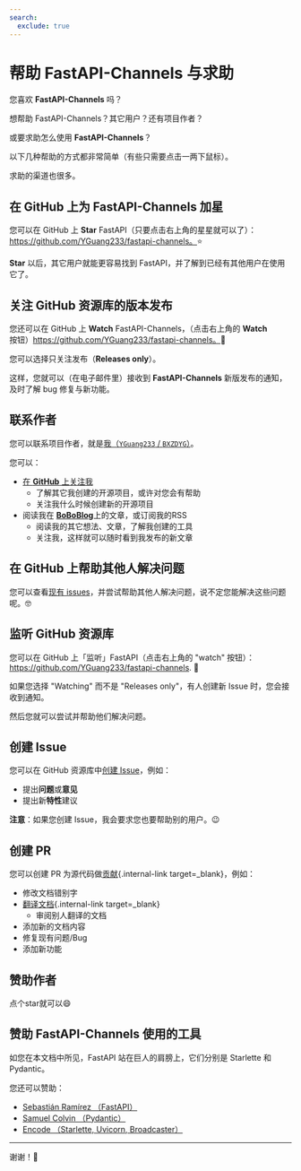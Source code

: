 ```yaml
---
search:
  exclude: true
---
```


# 帮助 FastAPI-Channels 与求助

您喜欢 **FastAPI-Channels** 吗？

想帮助 FastAPI-Channels？其它用户？还有项目作者？

或要求助怎么使用 **FastAPI-Channels**？

以下几种帮助的方式都非常简单（有些只需要点击一两下鼠标）。

求助的渠道也很多。

## 在 GitHub 上为 **FastAPI-Channels** 加星

您可以在 GitHub 上 **Star** FastAPI（只要点击右上角的星星就可以了）： <a href="https://github.com/YGuang233/fastapi-channels" class="external-link" target="_blank">https://github.com/YGuang233/fastapi-channels。</a>⭐️

**Star** 以后，其它用户就能更容易找到 FastAPI，并了解到已经有其他用户在使用它了。

## 关注 GitHub 资源库的版本发布

您还可以在 GitHub 上 **Watch** FastAPI-Channels，（点击右上角的 **Watch** 按钮）<a href="https://github.com/YGuang233/fastapi-channels" class="external-link" target="_blank">https://github.com/YGuang233/fastapi-channels。</a>👀

您可以选择只关注发布（**Releases only**）。

这样，您就可以（在电子邮件里）接收到 **FastAPI-Channels** 新版发布的通知，及时了解 bug 修复与新功能。

## 联系作者

您可以联系项目作者，就是<a href="https://blog.bxzdyg.cn" class="external-link" target="_blank">我（`YGuang233` / `BXZDYG`）</a>。

您可以：

* <a href="https://github.com/YGuang233" class="external-link" target="_blank">在 **GitHub** 上关注我</a>
    * 了解其它我创建的开源项目，或许对您会有帮助
    * 关注我什么时候创建新的开源项目
* 阅读我在 <a href="https://blog.bxzdyg.cn" class="external-link" target="_blank">**BoBoBlog**</a>上的文章，或订阅我的RSS
    * 阅读我的其它想法、文章，了解我创建的工具
    * 关注我，这样就可以随时看到我发布的新文章

## 在 GitHub 上帮助其他人解决问题

您可以查看<a href="https://github.com/YGuang233/fastapi-channels/issues" class="external-link" target="_blank">现有 issues</a>，并尝试帮助其他人解决问题，说不定您能解决这些问题呢。🤓

[//]: # (如果帮助很多人解决了问题，您就有可能成为 [FastAPI-Channels 的官方专家]&#40;dev-people.md#_3&#41;{.internal-link target=_blank}。🎉)

## 监听 GitHub 资源库

您可以在 GitHub 上「监听」FastAPI（点击右上角的 "watch" 按钮）： <a href="https://github.com/YGuang233/fastapi-channels" class="external-link" target="_blank">https://github.com/YGuang233/fastapi-channels</a>. 👀

如果您选择 "Watching" 而不是 "Releases only"，有人创建新 Issue 时，您会接收到通知。

然后您就可以尝试并帮助他们解决问题。

## 创建 Issue

您可以在 GitHub 资源库中<a href="https://github.com/YGuang233/fastapi-channels/issues/new/choose" class="external-link" target="_blank">创建 Issue</a>，例如：

* 提出**问题**或**意见**
* 提出新**特性**建议

**注意**：如果您创建 Issue，我会要求您也要帮助别的用户。😉

## 创建 PR

您可以创建 PR 为源代码做[贡献](../contributing.md){.internal-link target=_blank}，例如：

* 修改文档错别字
* [翻译文档](../contributing.md#_9){.internal-link target=_blank}
    * 审阅别人翻译的文档
* 添加新的文档内容
* 修复现有问题/Bug
* 添加新功能


## 赞助作者

点个star就可以😄

## 赞助 FastAPI-Channels 使用的工具

如您在本文档中所见，FastAPI 站在巨人的肩膀上，它们分别是 Starlette 和 Pydantic。

您还可以赞助：

* <a href="https://github.com/sponsors/tiangolo" class="external-link" target="_blank">Sebastián Ramírez （FastAPI）</a>
* <a href="https://github.com/sponsors/samuelcolvin" class="external-link" target="_blank">Samuel Colvin （Pydantic）</a>
* <a href="https://github.com/sponsors/encode" class="external-link" target="_blank">Encode （Starlette, Uvicorn, Broadcaster）</a>

---

谢谢！🚀
